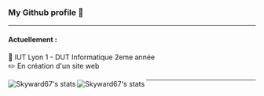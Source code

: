 ### My Github profile 📑

---
#### Actuellement :
💼 IUT Lyon 1 - DUT Informatique 2eme année \
✏️ En création d'un site web



<img align="left" alt="Skyward67's stats" src="https://github-readme-stats.vercel.app/api/top-langs/?username=Skyward67&layout=compact&theme=radical" />
<img align="left" alt="Skyward67's stats" src="https://github-readme-stats.vercel.app/api?username=Skyward67&show_icons=true&theme=radical" />

---

[linkedin]: https://www.linkedin.com/in/dorian-gorse
